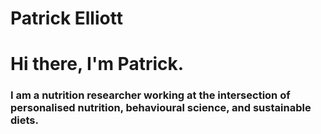 # Patrick Elliott

# Hi there, I'm Patrick.

### I am a nutrition researcher working at the intersection of personalised nutrition, behavioural science, and sustainable diets. 
